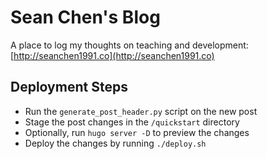 # Sean Chen's Blog

A place to log my thoughts on teaching and development:
[http://seanchen1991.co](http://seanchen1991.co)

## Deployment Steps
- Run the `generate_post_header.py` script on the new post
- Stage the post changes in the `/quickstart` directory
- Optionally, run `hugo server -D` to preview the changes 
- Deploy the changes by running `./deploy.sh`
